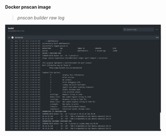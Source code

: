 #### Docker pnscan image

>
> _pnscan builder raw log_
>

[![IMAGE](./png/rawlog.png)](https://github.com/wryyyyyyyy/docker/commit/5b60d437d49033f3c7a4668b52b4b664513d389b/checks/1780567423/logs)

